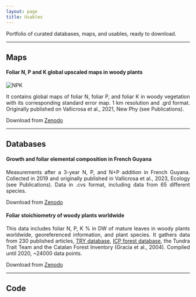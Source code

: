 ```yaml
---
layout: page
title: Usables
---
```

<style>body {text-align: justify}</style>

Portfolio of curated databases, maps, and usables, ready to download.

---

## Maps

#### Foliar N, P and K global upscaled maps in woody plants
![NPK](https://github.com/helenavallicrosa/helenavallicrosa.github.io/assets/105129252/15283203-d8f7-41a2-b827-cbace2284327)

It contains global maps of foliar N, foliar P, and foliar K in woody vegetation with its corresponding standard error map. 1 km resolution and .grd format. Originally published on Vallicrosa et al., 2021, New Phy (see Publications).

Download from [Zenodo](https://zenodo.org/records/7825970)

---

## Databases

#### Growth and foliar elemental composition in French Guyana
Measurements after a 3-year N, P, and N+P addition in French Guyana. Collected in 2019 and originally published in Vallicrosa et al., 2023, Ecology (see Publications). Data in .cvs format, including data from 65 different species.

Download from [Zenodo](https://zenodo.org/records/7781944)

#### Foliar stoichiometry of woody plants worldwide
This data includes foliar N, P, K % in DW of mature leaves in woody plants worldwide, georeferenced information, and plant species. It gathers data from 230 published articles, [TRY database](http://www.try-db.org/TryWeb/dp.php), [ICP forest database](http://icp-forests.net/page/data-requests), the Tundra Trait Team and the Catalan Forest Inventory (Gracia et al., 2004). Compiled until 2020, ~24000 data points.

Download from [Zenodo](https://zenodo.org/records/4317501)

---

## Code 
